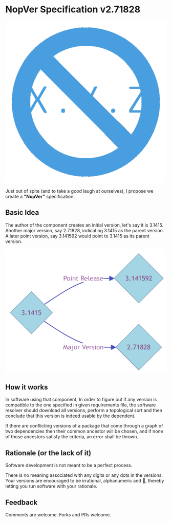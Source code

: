 # NopVer Specification v2.71828


![Nope](Images/Nope.png)


Just out of spite (and to take a good laugh at ourselves), I propose we create
a **"NopVer"** specification:

## Basic Idea

The author of the component creates an initial version, let's say it is 3.1415.
Another major version, say 2.71828, indicating 3.1415 as the parent version.
A later point version, say 3.141592 would point to 3.1415 as its parent version.

![Version Chart](Images/Mermaid.png)


## How it works

In software using that component, In order to figure out if any version is 
compatible to the one specified in given requirements file, the software resolver should download
all versions, perform a topological sort and then conclude that this version is indeed usable by
the dependent.

If there are conflicting versions of a package that come through a graph of two dependencies
then their common ancestor will be chosen, and if none of those ancestors satisfy the criteria,
an error shall be thrown.

## Rationale (or the lack of it)

Software development is not meant to be a perfect process.

There is no meaning associated with any digits or any dots in the versions. Your versions
are encouraged to be irrational, alphanumeric and 🍌, thereby letting you run software
with your rationale.

## Feedback

Comments are welcome. Forks and PRs welcome.